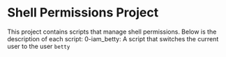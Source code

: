 # Shell Permissions Project

This project contains scripts that manage shell permissions. Below is the description of each script:
0-iam_betty: A script that switches the current user to the user `betty`
